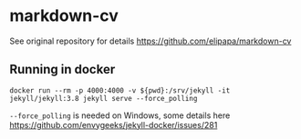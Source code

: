 # markdown-cv

See original repository for details https://github.com/elipapa/markdown-cv

## Running in docker
```
docker run --rm -p 4000:4000 -v ${pwd}:/srv/jekyll -it jekyll/jekyll:3.8 jekyll serve --force_polling
```
`--force_polling` is needed on Windows, some details here https://github.com/envygeeks/jekyll-docker/issues/281
